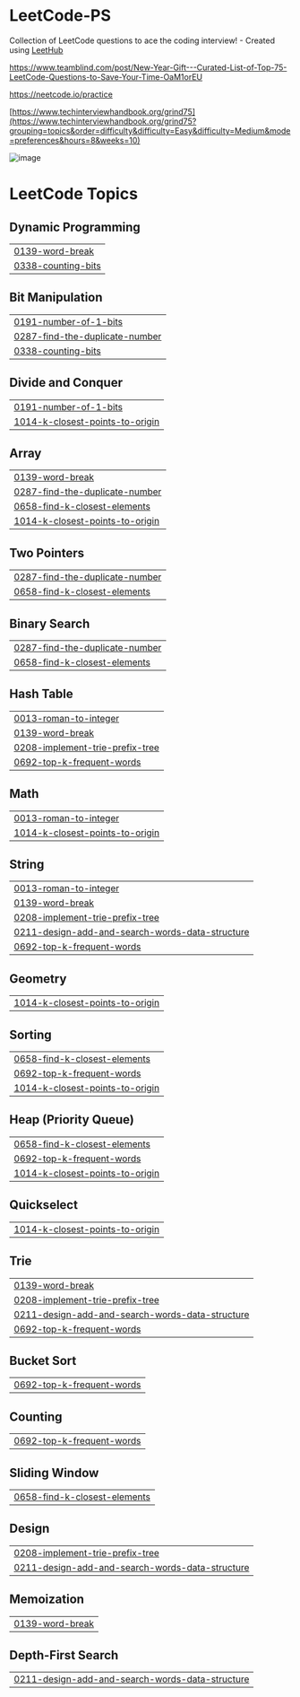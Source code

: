 # LeetCode-PS
Collection of LeetCode questions to ace the coding interview! - Created using [LeetHub](https://github.com/QasimWani/LeetHub)

https://www.teamblind.com/post/New-Year-Gift---Curated-List-of-Top-75-LeetCode-Questions-to-Save-Your-Time-OaM1orEU

https://neetcode.io/practice

[https://www.techinterviewhandbook.org/grind75](https://www.techinterviewhandbook.org/grind75?grouping=topics&order=difficulty&difficulty=Easy&difficulty=Medium&mode=preferences&hours=8&weeks=10)


![image](https://github.com/steam6879/Leethub/assets/24868796/b186ddf5-8939-495d-a8e3-2b1d231ad700)

<!---LeetCode Topics Start-->
# LeetCode Topics
## Dynamic Programming
|  |
| ------- |
| [0139-word-break](https://github.com/steam6879/Leethub/tree/master/0139-word-break) |
| [0338-counting-bits](https://github.com/steam6879/Leethub/tree/master/0338-counting-bits) |
## Bit Manipulation
|  |
| ------- |
| [0191-number-of-1-bits](https://github.com/steam6879/Leethub/tree/master/0191-number-of-1-bits) |
| [0287-find-the-duplicate-number](https://github.com/steam6879/Leethub/tree/master/0287-find-the-duplicate-number) |
| [0338-counting-bits](https://github.com/steam6879/Leethub/tree/master/0338-counting-bits) |
## Divide and Conquer
|  |
| ------- |
| [0191-number-of-1-bits](https://github.com/steam6879/Leethub/tree/master/0191-number-of-1-bits) |
| [1014-k-closest-points-to-origin](https://github.com/steam6879/Leethub/tree/master/1014-k-closest-points-to-origin) |
## Array
|  |
| ------- |
| [0139-word-break](https://github.com/steam6879/Leethub/tree/master/0139-word-break) |
| [0287-find-the-duplicate-number](https://github.com/steam6879/Leethub/tree/master/0287-find-the-duplicate-number) |
| [0658-find-k-closest-elements](https://github.com/steam6879/Leethub/tree/master/0658-find-k-closest-elements) |
| [1014-k-closest-points-to-origin](https://github.com/steam6879/Leethub/tree/master/1014-k-closest-points-to-origin) |
## Two Pointers
|  |
| ------- |
| [0287-find-the-duplicate-number](https://github.com/steam6879/Leethub/tree/master/0287-find-the-duplicate-number) |
| [0658-find-k-closest-elements](https://github.com/steam6879/Leethub/tree/master/0658-find-k-closest-elements) |
## Binary Search
|  |
| ------- |
| [0287-find-the-duplicate-number](https://github.com/steam6879/Leethub/tree/master/0287-find-the-duplicate-number) |
| [0658-find-k-closest-elements](https://github.com/steam6879/Leethub/tree/master/0658-find-k-closest-elements) |
## Hash Table
|  |
| ------- |
| [0013-roman-to-integer](https://github.com/steam6879/Leethub/tree/master/0013-roman-to-integer) |
| [0139-word-break](https://github.com/steam6879/Leethub/tree/master/0139-word-break) |
| [0208-implement-trie-prefix-tree](https://github.com/steam6879/Leethub/tree/master/0208-implement-trie-prefix-tree) |
| [0692-top-k-frequent-words](https://github.com/steam6879/Leethub/tree/master/0692-top-k-frequent-words) |
## Math
|  |
| ------- |
| [0013-roman-to-integer](https://github.com/steam6879/Leethub/tree/master/0013-roman-to-integer) |
| [1014-k-closest-points-to-origin](https://github.com/steam6879/Leethub/tree/master/1014-k-closest-points-to-origin) |
## String
|  |
| ------- |
| [0013-roman-to-integer](https://github.com/steam6879/Leethub/tree/master/0013-roman-to-integer) |
| [0139-word-break](https://github.com/steam6879/Leethub/tree/master/0139-word-break) |
| [0208-implement-trie-prefix-tree](https://github.com/steam6879/Leethub/tree/master/0208-implement-trie-prefix-tree) |
| [0211-design-add-and-search-words-data-structure](https://github.com/steam6879/Leethub/tree/master/0211-design-add-and-search-words-data-structure) |
| [0692-top-k-frequent-words](https://github.com/steam6879/Leethub/tree/master/0692-top-k-frequent-words) |
## Geometry
|  |
| ------- |
| [1014-k-closest-points-to-origin](https://github.com/steam6879/Leethub/tree/master/1014-k-closest-points-to-origin) |
## Sorting
|  |
| ------- |
| [0658-find-k-closest-elements](https://github.com/steam6879/Leethub/tree/master/0658-find-k-closest-elements) |
| [0692-top-k-frequent-words](https://github.com/steam6879/Leethub/tree/master/0692-top-k-frequent-words) |
| [1014-k-closest-points-to-origin](https://github.com/steam6879/Leethub/tree/master/1014-k-closest-points-to-origin) |
## Heap (Priority Queue)
|  |
| ------- |
| [0658-find-k-closest-elements](https://github.com/steam6879/Leethub/tree/master/0658-find-k-closest-elements) |
| [0692-top-k-frequent-words](https://github.com/steam6879/Leethub/tree/master/0692-top-k-frequent-words) |
| [1014-k-closest-points-to-origin](https://github.com/steam6879/Leethub/tree/master/1014-k-closest-points-to-origin) |
## Quickselect
|  |
| ------- |
| [1014-k-closest-points-to-origin](https://github.com/steam6879/Leethub/tree/master/1014-k-closest-points-to-origin) |
## Trie
|  |
| ------- |
| [0139-word-break](https://github.com/steam6879/Leethub/tree/master/0139-word-break) |
| [0208-implement-trie-prefix-tree](https://github.com/steam6879/Leethub/tree/master/0208-implement-trie-prefix-tree) |
| [0211-design-add-and-search-words-data-structure](https://github.com/steam6879/Leethub/tree/master/0211-design-add-and-search-words-data-structure) |
| [0692-top-k-frequent-words](https://github.com/steam6879/Leethub/tree/master/0692-top-k-frequent-words) |
## Bucket Sort
|  |
| ------- |
| [0692-top-k-frequent-words](https://github.com/steam6879/Leethub/tree/master/0692-top-k-frequent-words) |
## Counting
|  |
| ------- |
| [0692-top-k-frequent-words](https://github.com/steam6879/Leethub/tree/master/0692-top-k-frequent-words) |
## Sliding Window
|  |
| ------- |
| [0658-find-k-closest-elements](https://github.com/steam6879/Leethub/tree/master/0658-find-k-closest-elements) |
## Design
|  |
| ------- |
| [0208-implement-trie-prefix-tree](https://github.com/steam6879/Leethub/tree/master/0208-implement-trie-prefix-tree) |
| [0211-design-add-and-search-words-data-structure](https://github.com/steam6879/Leethub/tree/master/0211-design-add-and-search-words-data-structure) |
## Memoization
|  |
| ------- |
| [0139-word-break](https://github.com/steam6879/Leethub/tree/master/0139-word-break) |
## Depth-First Search
|  |
| ------- |
| [0211-design-add-and-search-words-data-structure](https://github.com/steam6879/Leethub/tree/master/0211-design-add-and-search-words-data-structure) |
<!---LeetCode Topics End-->